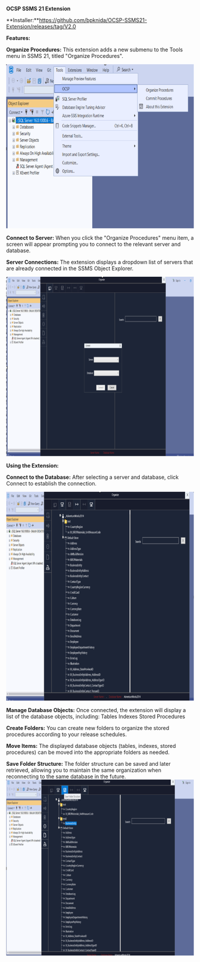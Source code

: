 **OCSP SSMS 21 Extension** 

**Installer:**https://github.com/bpknida/OCSP-SSMS21-Extension/releases/tag/V2.0

**Features:**

**Organize Procedures:** This extension adds a new submenu to the Tools menu in SSMS 21, titled "Organize Procedures".

<img width="753" height="440" alt="image" src="assets/472618692-5761a478-4bb5-48a1-ac79-bed206086137.png" />

**Connect to Server:** When you click the "Organize Procedures" menu item, a screen will appear prompting you to connect to the relevant server and database.

**Server Connections:** The extension displays a dropdown list of servers that are already connected in the SSMS Object Explorer.

<img width="897" height="481" alt="image" src="assets/472621277-3f4e754a-ed9a-4c1b-b839-38dc8d084716.png" />

**Using the Extension:**

**Connect to the Database:** After selecting a server and database, click Connect to establish the connection.

<img width="901" height="560" alt="image" src="assets/472626205-a5fd6f95-1871-4e0d-8082-1bda52e438b9.png" />

**Manage Database Objects:** Once connected, the extension will display a list of the database objects, including:
Tables
Indexes
Stored Procedures

**Create Folders:** You can create new folders to organize the stored procedures according to your release schedules.

**Move Items:** The displayed database objects (tables, indexes, stored procedures) can be moved into the appropriate folders as needed.


**Save Folder Structure:** The folder structure can be saved and later retrieved, allowing you to maintain the same organization when reconnecting to the same database in the future.
<img width="843" height="472" alt="image" src="assets/472628421-b3d5e1af-fc4b-458d-be4a-bcdde7e3e344.png" />



